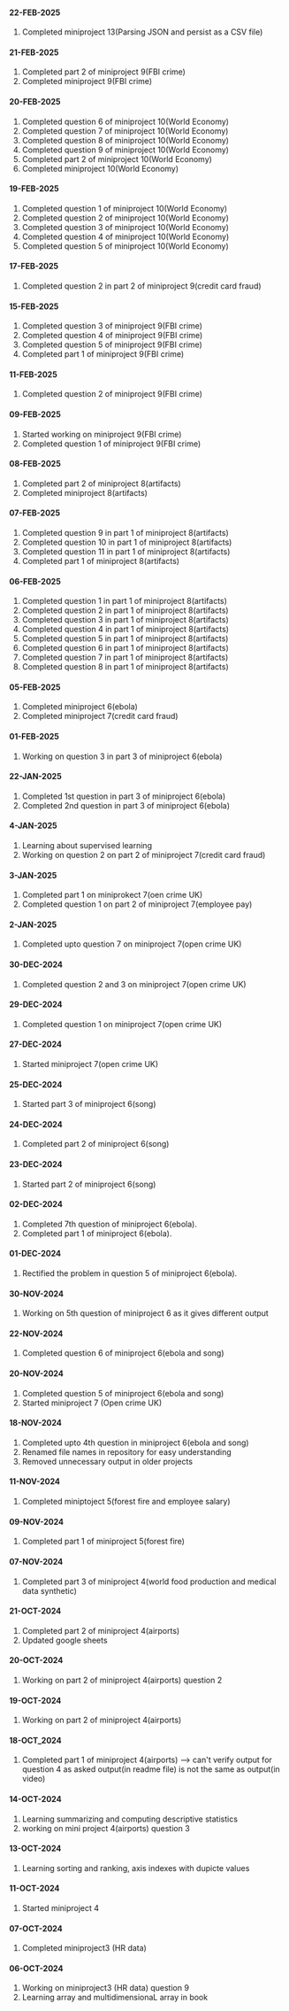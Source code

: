 #### 22-FEB-2025
1. Completed miniproject 13(Parsing JSON and persist as a CSV file)
#### 21-FEB-2025
1. Completed part 2 of miniproject 9(FBI crime)
2. Completed miniproject 9(FBI crime)

#### 20-FEB-2025
1. Completed question 6 of miniproject 10(World Economy)
2. Completed question 7 of miniproject 10(World Economy)
3. Completed question 8 of miniproject 10(World Economy)
4. Completed question 9 of miniproject 10(World Economy)
5. Completed part 2 of miniproject 10(World Economy)
6. Completed miniproject 10(World Economy)
#### 19-FEB-2025
1. Completed question 1 of miniproject 10(World Economy)
2. Completed question 2 of miniproject 10(World Economy)
3. Completed question 3 of miniproject 10(World Economy)
4. Completed question 4 of miniproject 10(World Economy)
5. Completed question 5 of miniproject 10(World Economy)
#### 17-FEB-2025
1. Completed question 2 in part 2 of miniproject 9(credit card fraud)
#### 15-FEB-2025
1. Completed question 3 of miniproject 9(FBI crime)
2. Completed question 4 of miniproject 9(FBI crime)
3. Completed question 5 of miniproject 9(FBI crime)
4. Completed part 1 of miniproject 9(FBI crime)
#### 11-FEB-2025
1. Completed question 2 of miniproject 9(FBI crime)
#### 09-FEB-2025
1. Started working on miniproject 9(FBI crime)
2. Completed question 1 of miniproject 9(FBI crime)
#### 08-FEB-2025
1. Completed part 2 of miniproject 8(artifacts)
2. Completed miniproject 8(artifacts)
#### 07-FEB-2025
1. Completed question 9 in part 1 of miniproject 8(artifacts)
2. Completed question 10 in part 1 of miniproject 8(artifacts)
3. Completed question 11 in part 1 of miniproject 8(artifacts)
4. Completed part 1 of miniproject 8(artifacts)
#### 06-FEB-2025
1. Completed question 1 in part 1 of miniproject 8(artifacts)
2. Completed question 2 in part 1 of miniproject 8(artifacts)
3. Completed question 3 in part 1 of miniproject 8(artifacts)
4. Completed question 4 in part 1 of miniproject 8(artifacts)
5. Completed question 5 in part 1 of miniproject 8(artifacts)
6. Completed question 6 in part 1 of miniproject 8(artifacts)
7. Completed question 7 in part 1 of miniproject 8(artifacts)
8. Completed question 8 in part 1 of miniproject 8(artifacts)
#### 05-FEB-2025
1. Completed miniproject 6(ebola)
2. Completed miniproject 7(credit card fraud)
#### 01-FEB-2025
1. Working on question 3 in part 3 of miniproject 6(ebola)
#### 22-JAN-2025
1. Completed 1st question in part 3 of miniproject 6(ebola)
2. Completed 2nd question in part 3 of miniproject 6(ebola)
#### 4-JAN-2025
1. Learning about supervised learning
2. Working on question 2 on part 2 of miniproject 7(credit card fraud)
#### 3-JAN-2025
1. Completed part 1 on miniprokect 7(oen crime UK)
2. Completed question 1 on part 2 of miniproject 7(employee pay)
#### 2-JAN-2025
1. Completed upto question 7 on miniproject 7(open crime UK)
#### 30-DEC-2024
1. Completed question 2 and 3 on miniproject 7(open crime UK)
#### 29-DEC-2024
1. Completed question 1 on miniproject 7(open crime UK)
#### 27-DEC-2024
1. Started miniproject 7(open crime UK)
#### 25-DEC-2024
1. Started part 3 of miniproject 6(song)
#### 24-DEC-2024
1. Completed part 2 of miniproject 6(song)
#### 23-DEC-2024
1. Started part 2 of miniproject 6(song)
#### 02-DEC-2024
1. Completed 7th question of miniproject 6(ebola).
2. Completed part 1 of miniproject 6(ebola).
#### 01-DEC-2024
1. Rectified the problem in question 5 of miniproject 6(ebola).
#### 30-NOV-2024
1. Working on 5th question of miniproject 6 as it gives different output 
#### 22-NOV-2024
1. Completed question 6 of miniproject 6(ebola and song)
#### 20-NOV-2024
1. Completed question 5 of miniproject 6(ebola and song)
2. Started miniproject 7 (Open crime UK)
#### 18-NOV-2024
1. Completed upto 4th question in miniproject 6(ebola and song)
2. Renamed file names in repository for easy understanding
3. Removed unnecessary output in older projects
#### 11-NOV-2024
1. Completed miniptoject 5(forest fire and employee salary)
#### 09-NOV-2024
1. Completed part 1 of miniproject 5(forest fire)
#### 07-NOV-2024
1. Completed part 3 of miniproject 4(world food production and medical data synthetic)
#### 21-OCT-2024
1. Completed part 2 of miniproject 4(airports)
2. Updated google sheets
#### 20-OCT-2024
1. Working on part 2 of miniproject 4(airports) question 2
#### 19-OCT-2024
1. Working on part 2 of miniproject 4(airports)
#### 18-OCT_2024
1. Completed part 1 of miniproject 4(airports) --> can't verify output for question 4 as asked output(in readme file) is not the same as output(in video)
#### 14-OCT-2024
1. Learning summarizing and computing descriptive statistics
2. working on mini project 4(airports) question 3

#### 13-OCT-2024
1. Learning sorting and ranking, axis indexes with dupicte values

#### 11-OCT-2024
1. Started miniproject 4

#### 07-OCT-2024
1. Completed miniproject3 (HR data)

#### 06-OCT-2024
1. Working on miniproject3 (HR data) question 9
2. Learning array and multidimensionaL array in book
  





